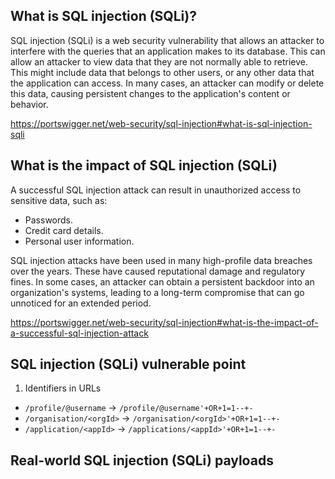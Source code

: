## What is SQL injection (SQLi)?
SQL injection (SQLi) is a web security vulnerability that allows an attacker to interfere with the queries that an application makes to its database. This can allow an attacker to view data that they are not normally able to retrieve. This might include data that belongs to other users, or any other data that the application can access. In many cases, an attacker can modify or delete this data, causing persistent changes to the application's content or behavior.

https://portswigger.net/web-security/sql-injection#what-is-sql-injection-sqli

## What is the impact of SQL injection (SQLi)
A successful SQL injection attack can result in unauthorized access to sensitive data, such as:

- Passwords.
- Credit card details.
- Personal user information.

SQL injection attacks have been used in many high-profile data breaches over the years. These have caused reputational damage and regulatory fines. In some cases, an attacker can obtain a persistent backdoor into an organization's systems, leading to a long-term compromise that can go unnoticed for an extended period.

https://portswigger.net/web-security/sql-injection#what-is-the-impact-of-a-successful-sql-injection-attack

## SQL injection (SQLi) vulnerable point
1. Identifiers in URLs
- `/profile/@username` → `/profile/@username'+OR+1=1--+-`
- `/organisation/<orgId>` → `/organisation/<orgId>'+OR+1=1--+-`
- `/application/<appId>` → `/applications/<appId>'+OR+1=1--+-`

## Real-world SQL injection (SQLi) payloads
